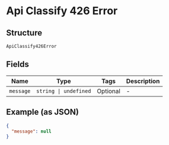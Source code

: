 
# Api Classify 426 Error

## Structure

`ApiClassify426Error`

## Fields

| Name | Type | Tags | Description |
|  --- | --- | --- | --- |
| `message` | `string \| undefined` | Optional | - |

## Example (as JSON)

```json
{
  "message": null
}
```


